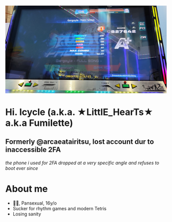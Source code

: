![Header](./score.jpg)

<h1> Hi. Icycle (a.k.a. ★LittlE_HearTs★ a.k.a Fumilette) </h1>
<h2>Formerly @arcaeatairitsu, lost account dur to inaccessible 2FA</h2>
<h6>the phone i used for 2FA dropped at a very specific angle and refuses to boot ever since</h6>

<h1> About me</h1>
<ul>
  <li> 🏳️‍⚧️, Pansexual, 16y/o</li>
  <li> Sucker for rhythm games and modern Tetris</li>
  <li> Losing sanity</li>
</ul>
